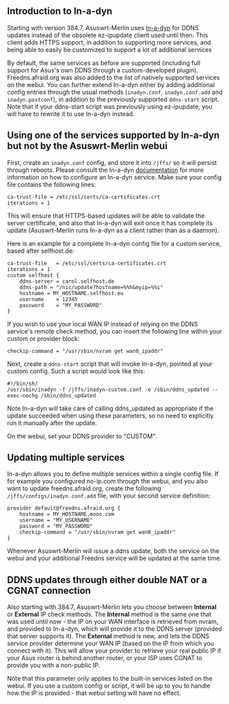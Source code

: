 ## Introduction to In-a-dyn
Starting with version 384.7, Asuswrt-Merlin uses [In-a-dyn](https://github.com/troglobit/inadyn) for DDNS updates instead of the obsolete ez-ipupdate client used until then.  This client adds HTTPS support, in addition to supporting more services, and being able to easily be customized to support a lot of additional services

By default, the same services as before are supported (including full support for Asus's own DDNS through a custom-developed plugin).  Freedns.afraid.org was also added to the list of natively supported services on the webui.  You can further extend In-a-dyn either by adding additional config entries through the usual methods (`inadyn.conf`, `inadyn.conf.add` and `inadyn.postconf`), in addition to the previously supported `ddns-start` script.  Note that if your ddns-start script was previously using ez-ipupdate, you will have to rewrite it to use In-a-dyn instead.


## Using one of the services supported by In-a-dyn but not by the Asuswrt-Merlin webui
First, create an `inadyn.conf` config, and store it into `/jffs/` so it will persist through reboots.  Please consult the In-a-dyn [documentation](https://github.com/troglobit/inadyn) for more information on how to configure an In-a-dyn service.  Make sure your config file contains the following lines:

```
ca-trust-file = /etc/ssl/certs/ca-certificates.crt
iterations = 1
```

This will ensure that HTTPS-based updates will be able to validate the server certificate, and also that In-a-dyn will exit once it has complete its update (Asuswrt-Merlin runs In-a-dyn as a client rather than as a daemon).

Here is an example for a complete In-a-dyn config file for a custom service, based after selfhost.de:

```
ca-trust-file   = /etc/ssl/certs/ca-certificates.crt
iterations = 1
custom selfhost {
	ddns-server = carol.selfhost.de
	ddns-path = "/nic/update?hostname=%%h&myip=%%i"
	hostname = MY_HOSTNAME.selfhost.eu
	username    = 12345
	password    = "MY_PASSWORD"
}
```

If you wish to use your local WAN IP instead of relying on the DDNS service's remote check method, you can insert the following line within your custom or provider block:

```
checkip-command = "/usr/sbin/nvram get wan0_ipaddr"
```

Next, create a `ddns-start` script that will invoke In-a-dyn, pointed at your custom config.  Such a script would look like this:

```
#!/bin/sh/
/usr/sbin/inadyn -f /jffs/inadyn-custom.conf -e /sbin/ddns_updated --exec-nochg /sbin/ddns_updated
```

Note In-a-dyn will take care of calling ddns_updated as appropriate if the update succeeded when using these parameters, so no need to explicitly run it manually after the update.

On the webui, set your DDNS provider to "CUSTOM".


## Updating multiple services
In-a-dyn allows you to define multiple services within a single config file.  If for example you configured no-ip.com through the webui, and you also want to update freedns.afraid.org, create the following `/jffs/configs/inadyn.conf.add` file, with your second service definition:

```
provider default@freedns.afraid.org {
	hostname = MY_HOSTNAME.mooo.com
	username = "MY_USERNAME"
	password = "MY_PASSWORD"
	checkip-command = "/usr/sbin/nvram get wan0_ipaddr"
}
```

Whenever Asuswrt-Merlin will issue a ddns update, both the service on the webui and your additional Freedns service will be updated at the same time.


## DDNS updates through either double NAT or a CGNAT connection
Also starting with 384.7, Asuswrt-Merlin lets you choose between **Internal** or **External** IP check methods.  The **Internal** method is the same one that was used until now - the IP on your WAN interface is retrieved from nvram, and provided to In-a-dyn, which will provide it to the DDNS server (provided that server supports it).  The **External** method is new, and lets the DDNS service provider determine your WAN IP (based on the IP from which you connect with it).  This will allow your provider to retrieve your real public IP if your Asus router is behind another router, or your ISP uses CGNAT to provide you with a non-public IP.

Note that this parameter only applies to the built-in services listed on the webui.  If you use a custom config or script, it will be up to you to handle how the IP is provided - that webui setting will have no effect.